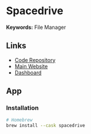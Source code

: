 # Spacedrive

**Keywords:** File Manager

## Links

- [Code Repository](https://github.com/spacedriveapp/spacedrive)
- [Main Website](https://spacedrive.com)
- [Dashboard](https://app.spacedrive.com)

## App

### Installation

```sh
# Homebrew
brew install --cask spacedrive
```
